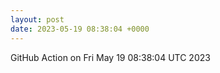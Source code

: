 ```yaml
---
layout: post
date: 2023-05-19 08:38:04 +0000
---
```


GitHub Action on Fri May 19 08:38:04 UTC 2023

